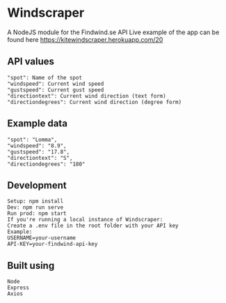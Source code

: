 # Windscraper
A NodeJS module for the Findwind.se API
Live example of the app can be found here https://kitewindscraper.herokuapp.com/20

## API values
```
"spot": Name of the spot
"windspeed": Current wind speed
"gustspeed": Current gust speed
"directiontext": Current wind direction (text form)
"directiondegrees": Current wind direction (degree form)
```

## Example data
```
"spot": "Lomma",
"windspeed": "8.9",
"gustspeed": "17.8",
"directiontext": "S",
"directiondegrees": "180"
```

## Development
```
Setup: npm install
Dev: npm run serve
Run prod: npm start
If you're running a local instance of Windscraper:
Create a .env file in the root folder with your API key
Example: 
USERNAME=your-username
API-KEY=your-findwind-api-key
```

## Built using
```
Node
Express
Axios
```
